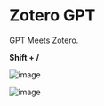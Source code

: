 # Zotero GPT

GPT Meets Zotero.

**Shift + /**

![image](https://user-images.githubusercontent.com/51939531/228160924-ba1b7cda-f84e-4594-a8d4-c4619ef0cdf0.png)

![image](https://user-images.githubusercontent.com/51939531/228160980-12a68f31-d6fe-43a1-9e68-6f8d11fae12e.png)

